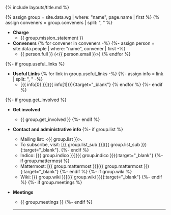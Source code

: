 {% include layouts/title.md %}

{% assign group = site.data.wg | where: "name", page.name | first %}
{% assign conveners = group.conveners  | split: ", " %}

* __Charge__
    * {{ group.mission_statement }} 
* __Conveners__
    {% for convener in conveners -%}
    {%- assign person = site.data.people | where: "name", convener | first -%}
    * {{ person.full }} (<{{ person.email }}>)
    {% endfor %}


{%- if group.useful_links %}
* __Useful Links__
    {% for link in group.useful_links -%}
    {%-  assign info = link | split: ", " -%}
    * [{{ info[0] }}]({{ info[1]}}){:target="_blank"}
    {% endfor %}
{%- endif %}

{%- if group.get_involved %}
* __Get involved__
    * {{ group.get_involved }}
{%- endif %}

* __Contact and administrative info__
{%- if group.list %}
    * Mailing list: <{{ group.list }}>.
    * To subscribe, visit: [{{ group.list_sub }}]({{ group.list_sub }}){:target="_blank"}.
{%- endif %}
    * Indico: [{{ group.indico }}]({{ group.indico }}){:target="_blank"}
{%- if group.mattermost %}    
    * Mattermost: [{{ group.mattermost }}]({{ group.mattermost }}){:target="_blank"}
{%- endif %}
{%- if group.wiki %}
    * Wiki: [{{ group.wiki }}]({{ group.wiki }}){:target="_blank"}
{%- endif %}
{%- if group.meetings %}
* __Meetings__
    * {{ group.meetings }}
{%- endif %}
   <hr/>
